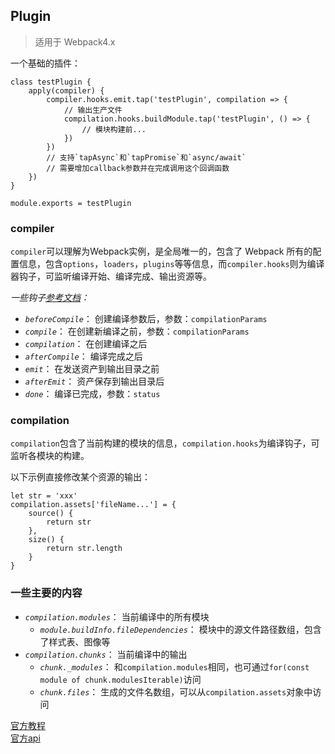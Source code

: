 ## Plugin  
> 适用于 Webpack4.x   

一个基础的插件：

    class testPlugin {
        apply(compiler) {
            compiler.hooks.emit.tap('testPlugin', compilation => {
                // 输出生产文件
                compilation.hooks.buildModule.tap('testPlugin', () => {
                    // 模块构建前...
                })
            })
            // 支持`tapAsync`和`tapPromise`和`async/await`
            // 需要增加callback参数并在完成调用这个回调函数
        })
    }

    module.exports = testPlugin

### compiler  
`compiler`可以理解为Webpack实例，是全局唯一的，包含了 Webpack 所有的配置信息，包含`options`，`loaders`，`plugins`等等信息，而`compiler.hooks`则为编译器钩子，可监听编译开始、编译完成、输出资源等。  

*一些钩子[参考文档](https://webpack.docschina.org/api/compiler-hooks/)：*  

- *`beforeCompile`*： 创建编译参数后，参数：`compilationParams`   
- *`compile`*： 在创建新编译之前，参数：`compilationParams`   
- *`compilation`*： 在创建编译之后   
- *`afterCompile`*： 编译完成之后   
- *`emit`*： 在发送资产到输出目录之前  
- *`afterEmit`*： 资产保存到输出目录后   
- *`done`*： 编译已完成，参数：`status`   

### compilation  
`compilation`包含了当前构建的模块的信息，`compilation.hooks`为编译钩子，可监听各模块的构建。

以下示例直接修改某个资源的输出：  

    let str = 'xxx'
    compilation.assets['fileName...'] = {
        source() {
            return str
        },
        size() {
            return str.length
        }
    }

### 一些主要的内容  
- *`compilation.modules`*： 当前编译中的所有模块
    - *`module.buildInfo.fileDependencies`*： 模块中的源文件路径数组，包含了样式表、图像等
- *`compilation.chunks`*： 当前编译中的输出
    - *`chunk._modules`*： 和`compilation.modules`相同，也可通过`for(const module of chunk.modulesIterable)`访问
    - *`chunk.files`*： 生成的文件名数组，可以从`compilation.assets`对象中访问

[官方教程](https://webpack.js.org/contribute/writing-a-plugin/)  
[官方api](https://webpack.js.org/api/plugins/)
